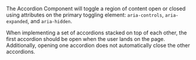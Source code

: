 The Accordion Component will toggle a region of content open or closed using attributes on the primary toggling element: `aria-controls`, `aria-expanded`, and `aria-hidden`.

When implementing a set of accordions stacked on top of each other, the first accordion should be open when the user lands on the page. Additionally, opening one accordion does not automatically close the other accordions.
